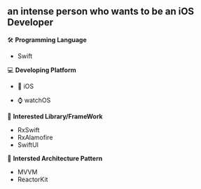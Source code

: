 ## an intense person who wants to be an iOS Developer

🛠 **Programming Language**

 - Swift

   

   

💻 **Developing Platform**

  - 🍎 iOS

  - ⌚️ watchOS

    

📁 **Interested Library/FrameWork**

  - RxSwift
  - RxAlamofire
  - SwiftUI



📃 **Intersted Architecture Pattern**

  - MVVM
  - ReactorKit





